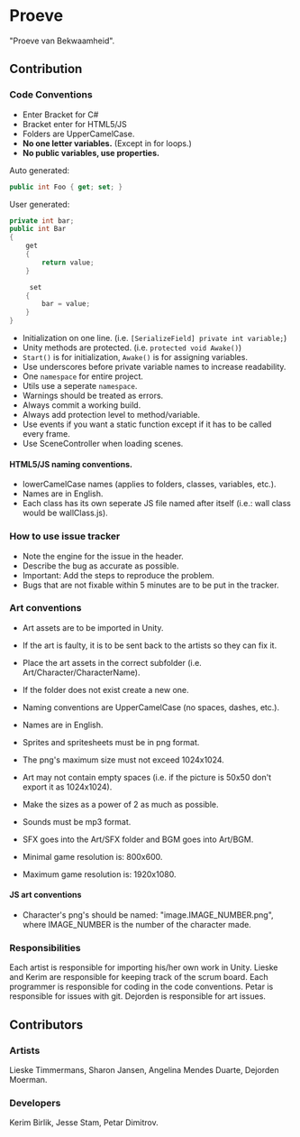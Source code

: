 # Proeve
"Proeve van Bekwaamheid".

## Contribution
### Code Conventions
 * Enter Bracket for C#
 * Bracket enter for HTML5/JS
 * Folders are UpperCamelCase.
 * __No one letter variables.__ (Except in for loops.)
 * __No public variables, use properties.__

 Auto generated:
 ```C#
 public int Foo { get; set; }
 ```

 User generated:
 ```C#
 private int bar;
 public int Bar
 {
     get
     {
         return value;
     }

      set
     {
         bar = value;
     }
 }
 ```
 * Initialization on one line. (i.e. `[SerializeField] private int variable;`)
 * Unity methods are protected. (i.e. `protected void Awake()`)
 * `Start()` is for initialization, `Awake()` is for assigning variables.
 * Use underscores before private variable names to increase readability.
 * One `namespace` for entire project.
 * Utils use a seperate `namespace`.
 * Warnings should be treated as errors.
 * Always commit a working build.
 * Always add protection level to method/variable.
 * Use events if you want a static function except if it has to be called every frame.
 * Use SceneController when loading scenes.

#### HTML5/JS naming conventions.
 * lowerCamelCase names (applies to folders, classes, variables, etc.).
 * Names are in English.
 * Each class has its own seperate JS file named after itself (i.e.: wall class would be wallClass.js).

### How to use issue tracker
 * Note the engine for the issue in the header.
 * Describe the bug as accurate as possible.
 * Important: Add the steps to reproduce the problem.
 * Bugs that are not fixable within 5 minutes are to be put in the tracker.

### Art conventions
 * Art assets are to be imported in Unity.
 * If the art is faulty, it is to be sent back to the artists so they can fix it.

 * Place the art assets in the correct subfolder (i.e. Art/Character/CharacterName).
 * If the folder does not exist create a new one.
 * Naming conventions are UpperCamelCase (no spaces, dashes, etc.).
 * Names are in English.

 * Sprites and spritesheets must be in png format.
 * The png's maximum size must not exceed 1024x1024.
 * Art may not contain empty spaces (i.e. if the picture is 50x50 don't export it as 1024x1024).
 * Make the sizes as a power of 2 as much as possible.

 * Sounds must be mp3 format.
 * SFX goes into the Art/SFX folder and BGM goes into Art/BGM.

 * Minimal game resolution is: 800x600.
 * Maximum game resolution is: 1920x1080.

#### JS art conventions
 * Character's png's should be named: "image.IMAGE_NUMBER.png", where IMAGE_NUMBER is the number of the character made.

### Responsibilities
Each artist is responsible for importing his/her own work in Unity.
Lieske and Kerim are responsible for keeping track of the scrum board.
Each programmer is responsible for coding in the code conventions.
Petar is responsible for issues with git.
Dejorden is responsible for art issues.

## Contributors
### Artists
Lieske Timmermans,
Sharon Jansen,
Angelina Mendes Duarte,
Dejorden Moerman.

### Developers
Kerim Birlik,
Jesse Stam,
Petar Dimitrov.